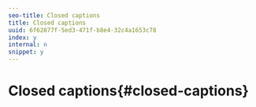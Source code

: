 ```yaml
---
seo-title: Closed captions
title: Closed captions
uuid: 6f62877f-5ed3-471f-b8e4-32c4a1653c78
index: y
internal: n
snippet: y
---
```


# Closed captions{#closed-captions}

